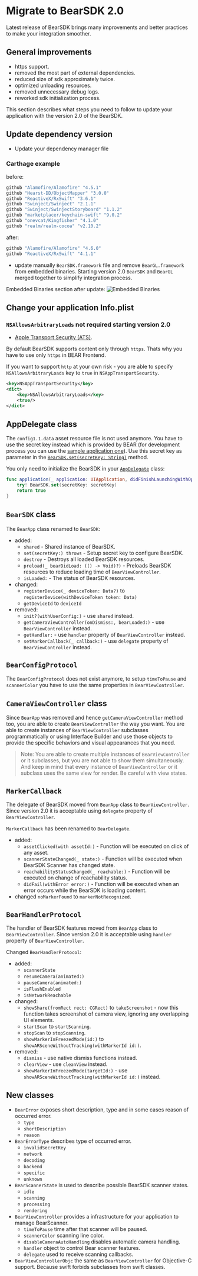 # Migrate to BearSDK 2.0

Latest release of BearSDK brings many improvements and better practices to make your integration smoother.

## General improvements

* https support.
* removed the most part of external dependencies.
* reduced size of sdk approximately twice.
* optimized unloading resources.
* removed unnecessary debug logs.
* reworked sdk initialization process.

 This section describes what steps you need to follow to update your application with the version 2.0 of the BearSDK.

## Update dependency version

* Update your dependency manager file

### Carthage example

before:

``` bash
github "Alamofire/Alamofire" "4.5.1"
github "Hearst-DD/ObjectMapper" "3.0.0"
github "ReactiveX/RxSwift" "3.6.1"
github "Swinject/Swinject" "2.1.1"
github "Swinject/SwinjectStoryboard" "1.1.2"
github "marketplacer/keychain-swift" "9.0.2"
github "onevcat/Kingfisher" "4.1.0"
github "realm/realm-cocoa" "v2.10.2"
```

after:

``` bash
github "Alamofire/Alamofire" "4.6.0"
github "ReactiveX/RxSwift" "4.1.1"
```

* update manually `BearSDK.framework` file and remove `BearGL.framework` from embedded binaries.
Starting version 2.0 `BearSDK` and `BearGL` merged together to simplify integration process.

Embedded Binaries section after update:
![Embedded Binaries](https://developer.bear2b.com/wp-content/uploads/2018/01/embeddedbinaries.png)

## Change your application Info.plist

### `NSAllowsArbitraryLoads` not required starting version 2.0

* [Apple Transport Security (ATS)](https://developer.apple.com/library/content/releasenotes/General/WhatsNewIniOS/Articles/iOS9.html#//apple_ref/doc/uid/TP40016198-SW14).

By default BearSDK supports content only through `https`. Thats why you have to use only `https` in BEAR Frontend.

If you want to support `http` at your own risk - you are able to specify `NSAllowsArbitraryLoads` key to `true` in `NSAppTransportSecurity`.

``` xml
<key>NSAppTransportSecurity</key>
<dict>
    <key>NSAllowsArbitraryLoads</key>
    <true/>
</dict>
```

## AppDelegate class

The `config1.1.data` asset resource file is not used anymore. You have to use the secret key instead which is provided by BEAR (for development process you can use the [sample application one](https://github.com/bear2b/bear_sdk_demo_ios/blob/808c59f36678f219b50703ac1be3377d90daaba9/SampleApp/sources/AppDelegate.swift#L15-L28)). Use this secret key as parameter in the [`BearSDK.set(secretKey: String)`](https://github.com/bear2b/bear_sdk_demo_ios/blob/808c59f36678f219b50703ac1be3377d90daaba9/SampleApp/sources/AppDelegate.swift#L32) method.

You only need to initialize the BearSDK in your [`AppDelegate`](https://github.com/bear2b/bear_sdk_ios/blob/master/SampleApp/sources/AppDelegate.swift) class:

``` swift
func application(_ application: UIApplication, didFinishLaunchingWithOptions launchOptions: [UIApplicationLaunchOptionsKey: Any]?) -> Bool {
    try! BearSDK.set(secretKey: secretKey)
    return true
}
```

## `BearSDK` class

The `BearApp` class renamed to `BearSDK`:

* added:
  * `shared` - Shared instance of BearSDK.
  * `set(secretKey:) throws` - Setup secret key to configure BearSDK.
  * `destroy` - Destroys all loaded BearSDK resources.
  * `preload(_ bearDidLoad: (() -> Void)?)` - Preloads BearSDK resources to reduce loading time of `BearViewController`.
  * `isLoaded:` - The status of BearSDK resources.
* changed:
  * `registerDevice(_ deviceToken: Data?)` to `registerDevice(withDeviceToken token: Data)`
  * `getDeviceId` to `deviceId`
* removed:
  * `init?(withUserConfig:)`  - use `shared` instead.
  * `getCameraViewController(onDismiss:, bearLoaded:)`  - use `BearViewController` instead.
  * `getHandler:` - use `handler` property of `BearViewController` instead.
  * `setMarkerCallback(_ callback:)` - use `delegate` property of `BearViewController` instead.

## `BearConfigProtocol`

The `BearConfigProtocol` does not exist anymore, to setup `timeToPause` and `scannerColor` you have to use the same properties in `BearViewController`.

## `CameraViewController` class

Since `BearApp` was removed and hence `getCameraViewController` method too, you are able to create `BearViewController` the way you want.
You are able to create instances of `BearViewController` subclasses programmatically or using Interface Builder and use those objects to provide the specific behaviors and visual appearances that you need.

> Note: You are able to create multiple instances of `BearViewController` or it subclasses, but you are not able to show them simultaneously. And keep in mind that every instance of `BearViewController` or it subclass uses the same view for render. Be careful with view states.

## `MarkerCallback`

The delegate of BearSDK moved from `BearApp` class to `BearViewController`. Since version 2.0 it is acceptable using `delegate` property of `BearViewController`.

`MarkerCallback` has been renamed to `BearDelegate`.

* added:
  * `assetClicked(with assetId:)` - Function will be executed on click of any asset.
  * `scannerStateChanged(_ state:)` - Function will be executed when BearSDK Scanner has changed state.
  * `reachabilityStatusChanged(_ reachable:)` - Function will be executed on change of reachability status.
  * `didFail(withError error:)` - Function will be executed when an error occurs while the BearSDK is loading content.
* changed `noMarkerFound` to `markerNotRecognized`.

## `BearHandlerProtocol`

The handler of BearSDK features moved from `BearApp` class to `BearViewController`. Since version 2.0 it is acceptable using `handler` property of `BearViewController`.

Changed `BearHandlerProtocol`:

* added:
  * `scannerState`
  * `resumeCamera(animated:)`
  * `pauseCamera(animated:)`
  * `isFlashEnabled`
  * `isNetworkReachable`
* changed:
  * `showShare(fromRect rect: CGRect)` to `takeScreenshot` - now this function takes screenshot of camera view, ignoring any overlapping UI elements.
  * `startScan` to `startScanning`.
  * `stopScan` to `stopScanning`.
  * `showMarkerInFreezedMode(id:)` to `showARSceneWithoutTracking(withMarkerId id:)`.
* removed:
  * `dismiss` - use native dismiss functions instead.
  * `clearView` - use `cleanView` instead.
  * `showMarkerInFreezedMode(targetId:)` - use `showARSceneWithoutTracking(withMarkerId id:)` instead.

## New classes

* `BearError` exposes short description, type and in some cases reason of occurred error.
  * `type`
  * `shortDescription`
  * `reason`
* `BearErrorType`  describes type of occurred error.
  * `invalidSecretKey`
  * `network`
  * `decoding`
  * `backend`
  * `specific`
  * `unknown`
* `BearScannerState` is used to describe possible BearSDK scanner states.
  * `idle`
  * `scanning`
  * `processing`
  * `rendering`
* `BearViewController`  provides a infrastructure for your application to manage BearScanner.
  * `timeToPause` time after that scanner will be paused.
  * `scannerColor` scanning line color.
  * `disableCameraAutoHandling` disables automatic camera handling.
  * `handler` object to control Bear scanner features.
  * `delegate` used to receive scanning callbacks.
* `BearViewControllerObjc`  the same as `BearViewController` for Objective-C support. Because swift forbids subclasses from swift classes.
